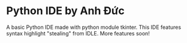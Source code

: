 # Python IDE by Anh Đức
A basic Python IDE made with python module tkinter. This IDE features syntax highlight "stealing" from IDLE. More features soon!
